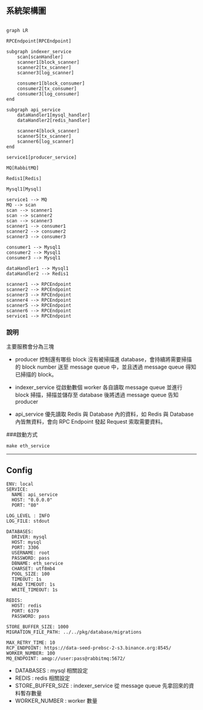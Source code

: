 ## 系統架構圖
```mermaid

graph LR

RPCEndpoint[RPCEndpoint]

subgraph indexer_service
    scan[scanHandler]
    scanner1[block_scanner]
    scanner2[tx_scanner]
    scanner3[log_scanner]

    consumer1[block_consumer]
    consumer2[tx_consumer]
    consumer3[log_consumer]
end

subgraph api_service
    dataHandler1[mysql_handler]
    dataHandler2[redis_handler]

    scanner4[block_scanner]
    scanner5[tx_scanner]
    scanner6[log_scanner]
end

service1[producer_service]

MQ[RabbitMQ]

Redis1[Redis]

Mysql1[Mysql]

service1 --> MQ
MQ --> scan
scan --> scanner1
scan --> scanner2
scan --> scanner3
scanner1 --> consumer1
scanner2 --> consumer2
scanner3 --> consumer3

consumer1 --> Mysql1
consumer2 --> Mysql1
consumer3 --> Mysql1

dataHandler1 --> Mysql1
dataHandler2 --> Redis1

scanner1 --> RPCEndpoint
scanner2 --> RPCEndpoint
scanner3 --> RPCEndpoint
scanner4 --> RPCEndpoint
scanner5 --> RPCEndpoint
scanner6 --> RPCEndpoint
service1 --> RPCEndpoint

```

### 說明
主要服務會分為三塊
* producer
    控制還有哪些 block 沒有被掃描進 database，會持續將需要掃描的 block number 送至 message queue 中，並且透過 message queue 得知已掃描的 block。

* indexer_service
    從啟動數個 worker 各自讀取 message queue 並進行 block 掃描，掃描並儲存至 database 後將透過 message queue 告知 producer
* api_service
    優先讀取 Redis 與 Database 內的資料，如 Redis 與 Database 內皆無資料，會向 RPC Endpoint 發起 Request 索取需要資料。

###啟動方式
```
make eth_service
```
---

## Config
```
ENV: local
SERVICE:
  NAME: api_service
  HOST: "0.0.0.0"
  PORT: "80"

LOG_LEVEL : INFO
LOG_FILE: stdout

DATABASES:
  DRIVER: mysql
  HOST: mysql
  PORT: 3306
  USERNAME: root
  PASSWORD: pass
  DBNAME: eth_service
  CHARSET: utf8mb4
  POOL_SIZE: 100
  TIMEOUT: 1s
  READ_TIMEOUT: 1s
  WRITE_TIMEOUT: 1s

REDIS:
  HOST: redis
  PORT: 6379
  PASSWORD: pass

STORE_BUFFER_SIZE: 1000
MIGRATION_FILE_PATH: ../../pkg/database/migrations

MAX_RETRY_TIME: 10
RCP_ENDPOINT: https://data-seed-prebsc-2-s3.binance.org:8545/
WORKER_NUMBER: 100
MQ_ENDPOINT: amqp://user:pass@rabbitmq:5672/
```

* DATABASES :
    mysql 相關設定
* REDIS :
    redis 相關設定
* STORE_BUFFER_SIZE :
    indexer_service 從 message queue 先拿回來的資料暫存數量
* WORKER_NUMBER :
    worker 數量
